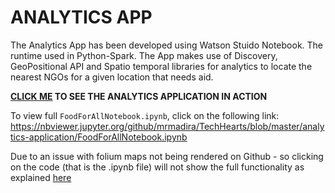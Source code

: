 
# ANALYTICS APP

The Analytics App has been developed using Watson Stuido Notebook. The runtime used in Python-Spark. The App makes use of Discovery, GeoPositional API and Spatio temporal libraries for analytics to locate the nearest NGOs for a given location that needs aid.

**[CLICK ME](https://nbviewer.jupyter.org/github/mrmadira/TechHearts/blob/master/analytics-application/FoodForAllNotebook.ipynb) TO SEE THE ANALYTICS APPLICATION IN ACTION** 

To view full `FoodForAllNotebook.ipynb`, click on the following link:
https://nbviewer.jupyter.org/github/mrmadira/TechHearts/blob/master/analytics-application/FoodForAllNotebook.ipynb

Due to an issue with folium maps not being rendered on Github - so clicking on the code (that is the .ipynb file) will not show the full functionality as explained [here](https://github.com/python-visualization/folium/issues/1072#issuecomment-464950682)
